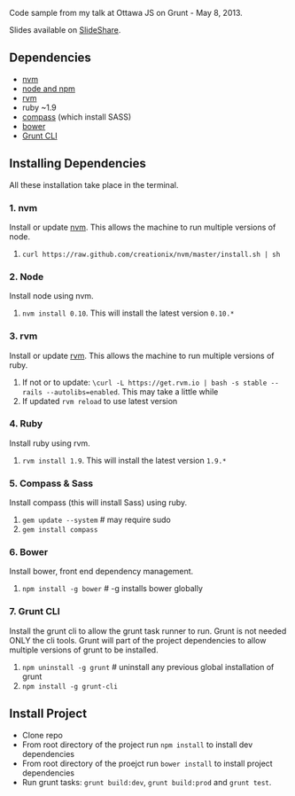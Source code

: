 Code sample from my talk at Ottawa JS on Grunt - May 8, 2013.

Slides available on [SlideShare](http://www.slideshare.net/FabienDoiron/grunt-js).

## Dependencies
* [nvm](https://github.com/creationix/nvm)
* [node and npm](http://nodejs.org/)
* [rvm](https://rvm.io/)
* ruby ~1.9
* [compass](http://compass-style.org/) (which install SASS)
* [bower](http://bower.io/)
* [Grunt CLI](http://gruntjs.com/getting-started)

## Installing Dependencies
All these installation take place in the terminal.

### 1. nvm
Install or update [nvm](https://github.com/creationix/nvm). This allows the machine to run multiple versions of node.

1. `curl https://raw.github.com/creationix/nvm/master/install.sh | sh`

### 2. Node
Install node using nvm.

1. `nvm install 0.10`. This will install the latest version `0.10.*`

### 3. rvm
Install or update [rvm](https://rvm.io/). This allows the machine to run multiple versions of ruby.

1. If not or to update: `\curl -L https://get.rvm.io | bash -s stable --rails --autolibs=enabled`. This may take a little while
2. If updated `rvm reload` to use latest version

### 4. Ruby
Install ruby using rvm.

1. `rvm install 1.9`. This will install the latest version `1.9.*`

### 5. Compass & Sass
Install compass (this will install Sass) using ruby.

1. `gem update --system` # may require sudo
2. `gem install compass`

### 6. Bower
Install bower, front end dependency management.

1. `npm install -g bower` # -g installs bower globally

### 7. Grunt CLI
Install the grunt cli to allow the grunt task runner to run. Grunt is not needed ONLY the cli tools. Grunt will part of the project dependencies to allow multiple versions of grunt to be installed.

1. `npm uninstall -g grunt` # uninstall any previous global installation of grunt
2. `npm install -g grunt-cli`

## Install Project
* Clone repo
* From root directory of the project run `npm install` to install dev dependencies
* From root directory of the proejct run `bower install` to install project dependencies
* Run grunt tasks: `grunt build:dev`, `grunt build:prod` and `grunt test`.
